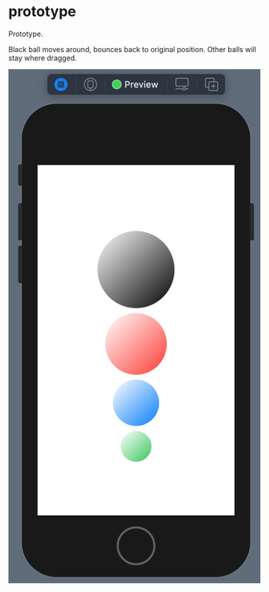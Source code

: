 # prototype

Prototype.

Black ball moves around, bounces back to original position.
Other balls will stay where dragged.

![](prototype_layout.png)
